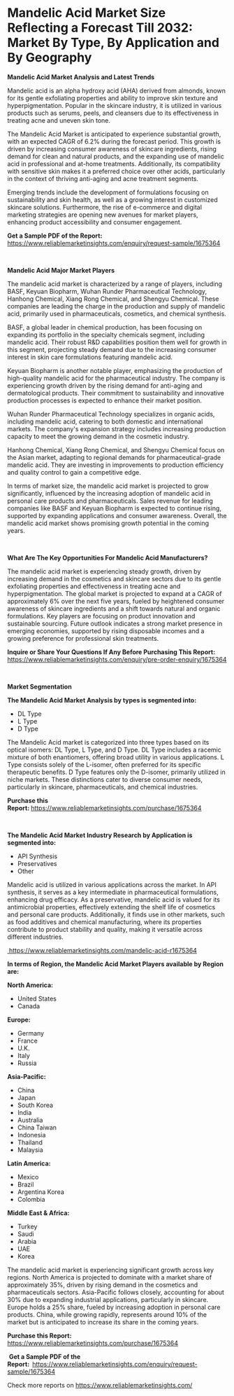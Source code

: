 <p><h1>Mandelic Acid Market Size Reflecting a Forecast Till 2032: Market By Type, By Application and By Geography</h1></p><p><strong>Mandelic Acid Market Analysis and Latest Trends</strong></p>
<p><p>Mandelic acid is an alpha hydroxy acid (AHA) derived from almonds, known for its gentle exfoliating properties and ability to improve skin texture and hyperpigmentation. Popular in the skincare industry, it is utilized in various products such as serums, peels, and cleansers due to its effectiveness in treating acne and uneven skin tone.</p><p>The Mandelic Acid Market is anticipated to experience substantial growth, with an expected CAGR of 6.2% during the forecast period. This growth is driven by increasing consumer awareness of skincare ingredients, rising demand for clean and natural products, and the expanding use of mandelic acid in professional and at-home treatments. Additionally, its compatibility with sensitive skin makes it a preferred choice over other acids, particularly in the context of thriving anti-aging and acne treatment segments. </p><p>Emerging trends include the development of formulations focusing on sustainability and skin health, as well as a growing interest in customized skincare solutions. Furthermore, the rise of e-commerce and digital marketing strategies are opening new avenues for market players, enhancing product accessibility and consumer engagement.</p></p>
<p><strong>Get a Sample PDF of the Report:&nbsp;</strong> <a href="https://www.reliablemarketinsights.com/enquiry/request-sample/1675364?utm_campaign=2642&utm_medium=2&utm_source=Github&utm_content=ia&utm_term=01042025&utm_id=mandelic-acid">https://www.reliablemarketinsights.com/enquiry/request-sample/1675364</a></p>
<p>&nbsp;</p>
<p><strong>Mandelic Acid Major Market Players</strong></p>
<p><p>The mandelic acid market is characterized by a range of players, including BASF, Keyuan Biopharm, Wuhan Runder Pharmaceutical Technology, Hanhong Chemical, Xiang Rong Chemical, and Shengyu Chemical. These companies are leading the charge in the production and supply of mandelic acid, primarily used in pharmaceuticals, cosmetics, and chemical synthesis.</p><p>BASF, a global leader in chemical production, has been focusing on expanding its portfolio in the specialty chemicals segment, including mandelic acid. Their robust R&D capabilities position them well for growth in this segment, projecting steady demand due to the increasing consumer interest in skin care formulations featuring mandelic acid.</p><p>Keyuan Biopharm is another notable player, emphasizing the production of high-quality mandelic acid for the pharmaceutical industry. The company is experiencing growth driven by the rising demand for anti-aging and dermatological products. Their commitment to sustainability and innovative production processes is expected to enhance their market position.</p><p>Wuhan Runder Pharmaceutical Technology specializes in organic acids, including mandelic acid, catering to both domestic and international markets. The company's expansion strategy includes increasing production capacity to meet the growing demand in the cosmetic industry.</p><p>Hanhong Chemical, Xiang Rong Chemical, and Shengyu Chemical focus on the Asian market, adapting to regional demands for pharmaceutical-grade mandelic acid. They are investing in improvements to production efficiency and quality control to gain a competitive edge.</p><p>In terms of market size, the mandelic acid market is projected to grow significantly, influenced by the increasing adoption of mandelic acid in personal care products and pharmaceuticals. Sales revenue for leading companies like BASF and Keyuan Biopharm is expected to continue rising, supported by expanding applications and consumer awareness. Overall, the mandelic acid market shows promising growth potential in the coming years.</p></p>
<p>&nbsp;</p>
<p><strong>What Are The Key Opportunities For Mandelic Acid Manufacturers?</strong></p>
<p><p>The mandelic acid market is experiencing steady growth, driven by increasing demand in the cosmetics and skincare sectors due to its gentle exfoliating properties and effectiveness in treating acne and hyperpigmentation. The global market is projected to expand at a CAGR of approximately 6% over the next five years, fueled by heightened consumer awareness of skincare ingredients and a shift towards natural and organic formulations. Key players are focusing on product innovation and sustainable sourcing. Future outlook indicates a strong market presence in emerging economies, supported by rising disposable incomes and a growing preference for professional skin treatments.</p></p>
<p><strong>Inquire or Share Your Questions If Any Before Purchasing This Report:</strong> <a href="https://www.reliablemarketinsights.com/enquiry/pre-order-enquiry/1675364?utm_campaign=2642&utm_medium=2&utm_source=Github&utm_content=ia&utm_term=01042025&utm_id=mandelic-acid">https://www.reliablemarketinsights.com/enquiry/pre-order-enquiry/1675364</a></p>
<p>&nbsp;</p>
<p><strong>Market Segmentation</strong></p>
<p><strong>The Mandelic Acid Market Analysis by types is segmented into:</strong></p>
<p><ul><li>DL Type</li><li>L Type</li><li>D Type</li></ul></p>
<p><p>The Mandelic Acid market is categorized into three types based on its optical isomers: DL Type, L Type, and D Type. DL Type includes a racemic mixture of both enantiomers, offering broad utility in various applications. L Type consists solely of the L-isomer, often preferred for its specific therapeutic benefits. D Type features only the D-isomer, primarily utilized in niche markets. These distinctions cater to diverse consumer needs, particularly in skincare, pharmaceuticals, and chemical industries.</p></p>
<p><strong>Purchase this Report:&nbsp;</strong><a href="https://www.reliablemarketinsights.com/purchase/1675364?utm_campaign=2642&utm_medium=2&utm_source=Github&utm_content=ia&utm_term=01042025&utm_id=mandelic-acid">https://www.reliablemarketinsights.com/purchase/1675364</a></p>
<p>&nbsp;</p>
<p><strong>The Mandelic Acid Market Industry Research by Application is segmented into:</strong></p>
<p><ul><li>API Synthesis</li><li>Preservatives</li><li>Other</li></ul></p>
<p><p>Mandelic acid is utilized in various applications across the market. In API synthesis, it serves as a key intermediate in pharmaceutical formulations, enhancing drug efficacy. As a preservative, mandelic acid is valued for its antimicrobial properties, effectively extending the shelf life of cosmetics and personal care products. Additionally, it finds use in other markets, such as food additives and chemical manufacturing, where its properties contribute to product stability and quality, making it versatile across different industries.</p></p>
<p><a href="https://www.reliablemarketinsights.com/mandelic-acid-r1675364?utm_campaign=2642&utm_medium=2&utm_source=Github&utm_content=ia&utm_term=01042025&utm_id=mandelic-acid">&nbsp;https://www.reliablemarketinsights.com/mandelic-acid-r1675364</a></p>
<p><strong>In terms of Region, the Mandelic Acid Market Players available by Region are:</strong></p>
<p>
    <p> <strong> North America: </strong>
        <ul>
            <li>United States</li>
            <li>Canada</li>
        </ul>
        </p> 
    <p> <strong> Europe: </strong>
        <ul>
            <li>Germany</li>
            <li>France</li>
            <li>U.K.</li>
            <li>Italy</li>
            <li>Russia</li>
        </ul>
        </p> 
    <p> <strong> Asia-Pacific: </strong>
        <ul>
            <li>China</li>
            <li>Japan</li>
            <li>South Korea</li>
            <li>India</li>
            <li>Australia</li>
            <li>China Taiwan</li>
            <li>Indonesia</li>
            <li>Thailand</li>
            <li>Malaysia</li>
        </ul>
        </p> 
    <p> <strong> Latin America: </strong>
        <ul>
            <li>Mexico</li>
            <li>Brazil</li>
            <li>Argentina Korea</li>
            <li>Colombia</li>
        </ul>
        </p> 
    <p> <strong> Middle East & Africa: </strong>
        <ul>
            <li>Turkey</li>
            <li>Saudi</li>
            <li>Arabia</li>
            <li>UAE</li>
            <li>Korea</li>
        </ul>
    </p>
    </p>
<p><p>The mandelic acid market is experiencing significant growth across key regions. North America is projected to dominate with a market share of approximately 35%, driven by rising demand in the cosmetics and pharmaceuticals sectors. Asia-Pacific follows closely, accounting for about 30% due to expanding industrial applications, particularly in skincare. Europe holds a 25% share, fueled by increasing adoption in personal care products. China, while growing rapidly, represents around 10% of the market but is anticipated to increase its share in the coming years.</p></p>
<p><strong>Purchase this Report: </strong><a href="https://www.reliablemarketinsights.com/purchase/1675364?utm_campaign=2642&utm_medium=2&utm_source=Github&utm_content=ia&utm_term=01042025&utm_id=mandelic-acid">https://www.reliablemarketinsights.com/purchase/1675364</a></p>
<p>&nbsp;<strong>Get a Sample PDF of the Report:&nbsp;&nbsp;</strong><a href="https://www.reliablemarketinsights.com/enquiry/request-sample/1675364?utm_campaign=2642&utm_medium=2&utm_source=Github&utm_content=ia&utm_term=01042025&utm_id=mandelic-acid">https://www.reliablemarketinsights.com/enquiry/request-sample/1675364</a></p>
<p><strong></strong></p>
<p>Check more reports on <a href="https://www.reliablemarketinsights.com/?utm_campaign=2642&utm_medium=2&utm_source=Github&utm_content=ia&utm_term=01042025&utm_id=mandelic-acid">https://www.reliablemarketinsights.com/</a></p>